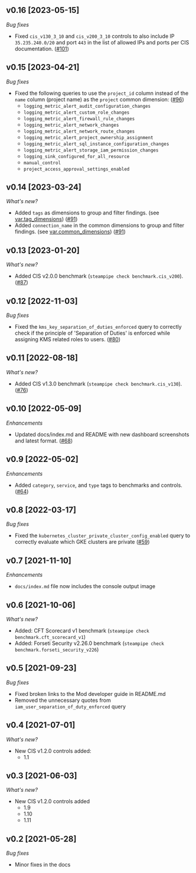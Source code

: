 ## v0.16 [2023-05-15]

_Bug fixes_

- Fixed `cis_v130_3_10` and `cis_v200_3_10` controls to also include IP `35.235.240.0/20` and port `443` in the list of allowed IPs and ports per CIS documentation. ([#101](https://github.com/turbot/steampipe-mod-gcp-compliance/pull/101))

## v0.15 [2023-04-21]

_Bug fixes_

- Fixed the following queries to use the `project_id` column instead of the `name` column (project name) as the `project` common dimension: ([#96](https://github.com/turbot/steampipe-mod-gcp-compliance/pull/96))
  - `logging_metric_alert_audit_configuration_changes`
  - `logging_metric_alert_custom_role_changes`
  - `logging_metric_alert_firewall_rule_changes`
  - `logging_metric_alert_network_changes`
  - `logging_metric_alert_network_route_changes`
  - `logging_metric_alert_project_ownership_assignment`
  - `logging_metric_alert_sql_instance_configuration_changes`
  - `logging_metric_alert_storage_iam_permission_changes`
  - `logging_sink_configured_for_all_resource`
  - `manual_control`
  - `project_access_approval_settings_enabled`

## v0.14 [2023-03-24]

_What's new?_

- Added `tags` as dimensions to group and filter findings. (see [var.tag_dimensions](https://hub.steampipe.io/mods/turbot/gcp_compliance/variables)) ([#91](https://github.com/turbot/steampipe-mod-gcp-compliance/pull/91))
- Added `connection_name` in the common dimensions to group and filter findings. (see [var.common_dimensions](https://hub.steampipe.io/mods/turbot/gcp_compliance/variables)) ([#91](https://github.com/turbot/steampipe-mod-gcp-compliance/pull/91))

## v0.13 [2023-01-20]

_What's new?_

- Added CIS v2.0.0 benchmark (`steampipe check benchmark.cis_v200`). ([#87](https://github.com/turbot/steampipe-mod-gcp-compliance/pull/87))

## v0.12 [2022-11-03]

_Bug fixes_

- Fixed the `kms_key_separation_of_duties_enforced` query to correctly check if the principle of 'Separation of Duties' is enforced while assigning KMS related roles to users. ([#80](https://github.com/turbot/steampipe-mod-gcp-compliance/pull/80))

## v0.11 [2022-08-18]

_What's new?_

- Added CIS v1.3.0 benchmark (`steampipe check benchmark.cis_v130`). ([#76](https://github.com/turbot/steampipe-mod-gcp-compliance/pull/76))

## v0.10 [2022-05-09]

_Enhancements_

- Updated docs/index.md and README with new dashboard screenshots and latest format. ([#68](https://github.com/turbot/steampipe-mod-gcp-compliance/pull/68))

## v0.9 [2022-05-02]

_Enhancements_

- Added `category`, `service`, and `type` tags to benchmarks and controls. ([#64](https://github.com/turbot/steampipe-mod-gcp-compliance/pull/64))

## v0.8 [2022-03-17]

_Bug fixes_

- Fixed the `kubernetes_cluster_private_cluster_config_enabled` query to correctly evaluate which GKE clusters are private ([#59](https://github.com/turbot/steampipe-mod-gcp-compliance/pull/59))

## v0.7 [2021-11-10]

_Enhancements_

- `docs/index.md` file now includes the console output image

## v0.6 [2021-10-06]

_What's new?_

- Added: CFT Scorecard v1 benchmark (`steampipe check benchmark.cft_scorecard_v1`)
- Added: Forseti Security v2.26.0 benchmark (`steampipe check benchmark.forseti_security_v226`)

## v0.5 [2021-09-23]

_Bug fixes_

- Fixed broken links to the Mod developer guide in README.md
- Removed the unnecessary quotes from `iam_user_separation_of_duty_enforced` query

## v0.4 [2021-07-01]

_What's new?_

- New CIS v1.2.0 controls added:
  - 1.1

## v0.3 [2021-06-03]

_What's new?_

- New CIS v1.2.0 controls added
  - 1.9
  - 1.10
  - 1.11

## v0.2 [2021-05-28]

_Bug fixes_

- Minor fixes in the docs
